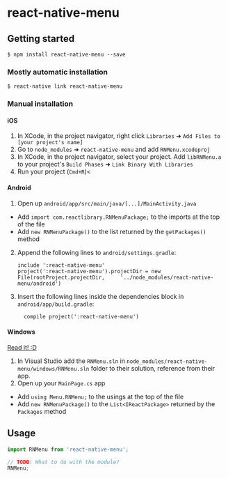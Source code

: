 
# react-native-menu

## Getting started

`$ npm install react-native-menu --save`

### Mostly automatic installation

`$ react-native link react-native-menu`

### Manual installation


#### iOS

1. In XCode, in the project navigator, right click `Libraries` ➜ `Add Files to [your project's name]`
2. Go to `node_modules` ➜ `react-native-menu` and add `RNMenu.xcodeproj`
3. In XCode, in the project navigator, select your project. Add `libRNMenu.a` to your project's `Build Phases` ➜ `Link Binary With Libraries`
4. Run your project (`Cmd+R`)<

#### Android

1. Open up `android/app/src/main/java/[...]/MainActivity.java`
  - Add `import com.reactlibrary.RNMenuPackage;` to the imports at the top of the file
  - Add `new RNMenuPackage()` to the list returned by the `getPackages()` method
2. Append the following lines to `android/settings.gradle`:
  	```
  	include ':react-native-menu'
  	project(':react-native-menu').projectDir = new File(rootProject.projectDir, 	'../node_modules/react-native-menu/android')
  	```
3. Insert the following lines inside the dependencies block in `android/app/build.gradle`:
  	```
      compile project(':react-native-menu')
  	```

#### Windows
[Read it! :D](https://github.com/ReactWindows/react-native)

1. In Visual Studio add the `RNMenu.sln` in `node_modules/react-native-menu/windows/RNMenu.sln` folder to their solution, reference from their app.
2. Open up your `MainPage.cs` app
  - Add `using Menu.RNMenu;` to the usings at the top of the file
  - Add `new RNMenuPackage()` to the `List<IReactPackage>` returned by the `Packages` method


## Usage
```javascript
import RNMenu from 'react-native-menu';

// TODO: What to do with the module?
RNMenu;
```
  